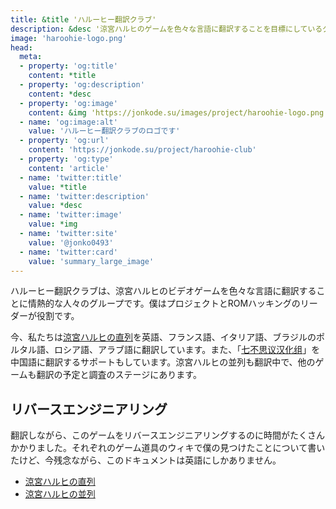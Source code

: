 ```yaml
---
title: &title 'ハルーヒー翻訳クラブ'
description: &desc '涼宮ハルヒのゲームを色々な言語に翻訳することを目標にしているグループです。'
image: 'haroohie-logo.png'
head:
  meta:
  - property: 'og:title'
    content: *title
  - property: 'og:description'
    content: *desc
  - property: 'og:image'
    content: &img 'https://jonkode.su/images/project/haroohie-logo.png'
  - name: 'og:image:alt'
    value: 'ハルーヒー翻訳クラブのロゴです'
  - property: 'og:url'
    content: 'https://jonkode.su/project/haroohie-club'
  - property: 'og:type'
    content: 'article'
  - name: 'twitter:title'
    value: *title
  - name: 'twitter:description'
    value: *desc
  - name: 'twitter:image'
    value: *img
  - name: 'twitter:site'
    value: '@jonko0493'
  - name: 'twitter:card'
    value: 'summary_large_image'
---
```


ハルーヒー翻訳クラブは、涼宮ハルヒのビデオゲームを色々な言語に翻訳することに情熱的な人々のグループです。僕はプロジェクトとROMハッキングのリーダーが役割です。

今、私たちは[涼宮ハルヒの直列](https://haroohie.club/chokuretsu)を英語、フランス語、イタリア語、ブラジルのポルタル語、ロシア語、アラブ語に翻訳しています。また、「[七不思议汉化组](https://7.xzonn.top/)」を中国語に翻訳するサポートもしています。涼宮ハルヒの並列も翻訳中で、他のゲームも翻訳の予定と調査のステージにあります。

## リバースエンジニアリング

翻訳しながら、このゲームをリバースエンジニアリングするのに時間がたくさんかかりました。それぞれのゲーム道具のウィキで僕の見つけたことについて書いたけど、今残念ながら、このドキュメントは英語にしかありません。
* [涼宮ハルヒの直列](https://github.com/haroohie-club/ChokuretsuTranslationUtility/wiki/)
* [涼宮ハルヒの並列](https://github.com/haroohie-club/HeiretsuTranslationUtility/wiki/)